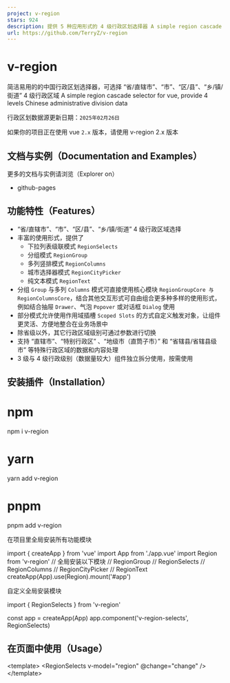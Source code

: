 ```yaml
---
project: v-region
stars: 924
description: 提供 5 种应用形式的 4 级行政区划选择器 A simple region cascade selector, provide 4 levels Chinese administrative division data
url: https://github.com/TerryZ/v-region
---
```


v-region
========

简洁易用的的中国行政区划选择器，可选择 “省/直辖市”、“市”、“区/县”、“乡/镇/街道” 4 级行政区域 A simple region cascade selector for vue, provide 4 levels Chinese administrative division data

行政区划数据源更新日期：`2025年02月26日`

如果你的项目正在使用 vue `2.x` 版本，请使用 v-region 2.x 版本

文档与实例（Documentation and Examples）
---------------------------------

更多的文档与实例请浏览（Explorer on）

-   github-pages

功能特性（Features）
--------------

-   “省/直辖市”、“市”、“区/县”、“乡/镇/街道” 4 级行政区域选择
-   丰富的使用形式，提供了
    -   下拉列表级联模式 `RegionSelects`
    -   分组模式 `RegionGroup`
    -   多列竖排模式 `RegionColumns`
    -   城市选择器模式 `RegionCityPicker`
    -   纯文本模式 `RegionText`
-   分组 `Group` 与多列 `Columns` 模式可直接使用核心模块 `RegionGroupCore 与 RegionColumnsCore`，结合其他交互形式可自由组合更多种多样的使用形式，例如结合抽屉 `Drawer`、气泡 `Popover` 或对话框 `Dialog` 使用
-   部分模式允许使用作用域插槽 `Scoped Slots` 的方式自定义触发对象，让组件更灵活、方便地整合在业务场景中
-   除省级以外，其它行政区域级别可通过参数进行切换
-   支持 “直辖市”、“特别行政区” 、“地级市（直筒子市）” 和 “省辖县/省辖县级市” 等特殊行政区域的数据和内容处理
-   3 级与 4 级行政级别（数据量较大）组件独立拆分使用，按需使用

安装插件（Installation）
------------------

# npm
npm i v-region
# yarn
yarn add v-region
# pnpm
pnpm add v-region

在项目里全局安装所有功能模块

import { createApp } from 'vue'
import App from './app.vue'
import Region from 'v-region'
// 全局安装以下模块
// RegionGroup
// RegionSelects
// RegionColumns
// RegionCityPicker
// RegionText
createApp(App).use(Region).mount('#app')

自定义全局安装模块

import { RegionSelects } from 'v-region'

const app \= createApp(App)
app.component('v-region-selects', RegionSelects)

在页面中使用（Usage）
-------------

<template\>
  <RegionSelects
    v-model\="region"
    @change\="change"
  />
</template\>
<script setup lang="ts">
import { ref } from 'vue'
import { RegionSelects } from 'v-region'
import type { RegionValues, RegionModel } from 'v-region'
const region \= ref<RegionValues\>({
  province: '350000',
  city: '350100',
  area: '350104',
  town: '350104008'
})
function change (data: RegionModel): void {
  console.log(data)
}
</script\>

数据源（Data Source）
----------------

Region data come from repo: mumuy/data\_location

> **原仓库数据说明** 省、市、区数据来自于民政局、国务院公告、国家统计局，确保及时更新和权威； 街道(镇、乡)数据由于数据庞大，各地各级之前公函较多，无法保证及时有效（最新数据2016年7月31日）； 数据是以行政区为单位的行政区划数据。行政管理区与行政区存在重合，不予收录; (行政管理区通常包含:\*\*\*经济特区/经济开发区/高新区/新区/工业区；亦有部分行政管理区升为行政区，需加以区分)

Star数趋势（Stargazers over time）
-----------------------------

Activity
========

License
-------

